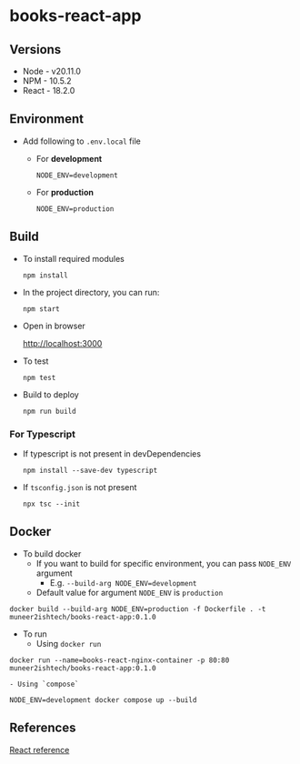 # books-react-app

## Versions
- Node - v20.11.0
- NPM - 10.5.2
- React - 18.2.0

## Environment

- Add following to `.env.local` file
    - For **development**

        `NODE_ENV=development`

    - For **production**

        `NODE_ENV=production`

## Build

- To install required modules

    `npm install`

- In the project directory, you can run:

    `npm start`

- Open in browser

    [http://localhost:3000](http://localhost:3000)

- To test

    `npm test`

- Build to deploy

    `npm run build`

### For Typescript

- If typescript is not present in devDependencies

    `npm install --save-dev typescript`

- If `tsconfig.json` is not present

    `npx tsc --init`

## Docker

- To build docker
    - If you want to build for specific environment, you can pass `NODE_ENV` argument
        - E.g. `--build-arg NODE_ENV=development`
    - Default value for argument `NODE_ENV` is `production`

```
docker build --build-arg NODE_ENV=production -f Dockerfile . -t muneer2ishtech/books-react-app:0.1.0
```

- To run
    - Using `docker run`

```
docker run --name=books-react-nginx-container -p 80:80  muneer2ishtech/books-react-app:0.1.0
```

    - Using `compose`

```
NODE_ENV=development docker compose up --build
```

## References
[React reference](./HELP.md)
